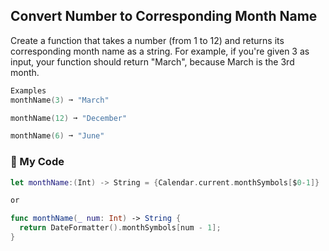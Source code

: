 ## Convert Number to Corresponding Month Name
Create a function that takes a number (from 1 to 12) and returns its corresponding month name as a string. For example, if you're given 3 as input, your function should return "March", because March is the 3rd month.

```swift
Examples
monthName(3) ➞ "March"

monthName(12) ➞ "December"

monthName(6) ➞ "June"
```
### 📆 My Code
```swift
let monthName:(Int) -> String = {Calendar.current.monthSymbols[$0-1]}

or

func monthName(_ num: Int) -> String {
  return DateFormatter().monthSymbols[num - 1];
}
```
